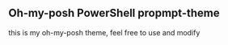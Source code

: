 ## Oh-my-posh PowerShell propmpt-theme

this is my oh-my-posh theme, feel free to use and modify  

<img src=""></img>
